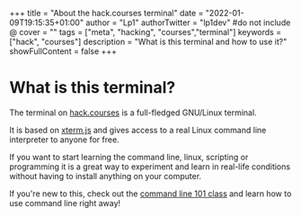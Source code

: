 +++
title = "About the hack.courses terminal"
date = "2022-01-09T19:15:35+01:00"
author = "Lp1"
authorTwitter = "lp1dev" #do not include @
cover = ""
tags = ["meta", "hacking", "courses","terminal"]
keywords = ["hack", "courses"]
description = "What is this terminal and how to use it?"
showFullContent = false
+++

# What is this terminal?

The terminal on [hack.courses](hack.courses) is a full-fledged GNU/Linux terminal. 

It is based on [xterm.js](https://xtermjs.org/) and gives access to a real Linux command line interpreter to anyone for free.

If you want to start learning the command line, linux, scripting or programming it is a great way to experiment and learn in real-life conditions without having to install anything on your computer.

If you're new to this, check out the [command line 101 class](./command_line_101) and learn how to use command line right away!
